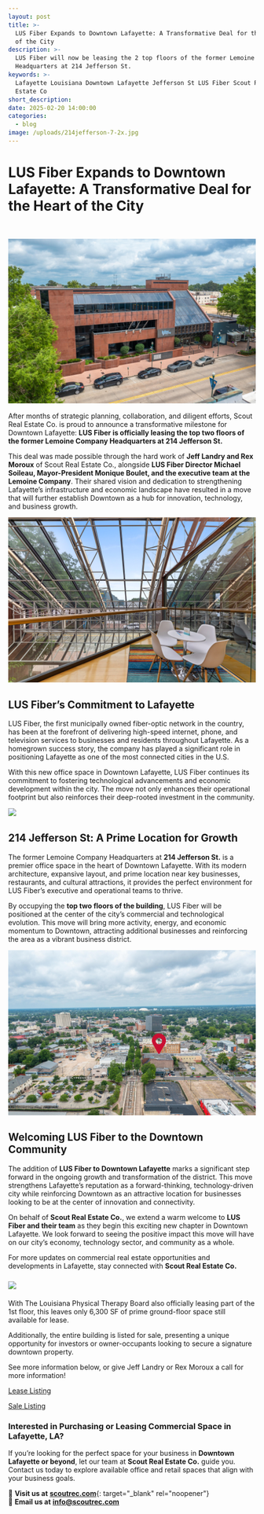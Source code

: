 ```yaml
---
layout: post
title: >-
  LUS Fiber Expands to Downtown Lafayette: A Transformative Deal for the Heart
  of the City
description: >-
  LUS Fiber will now be leasing the 2 top floors of the former Lemoine Company
  Headquarters at 214 Jefferson St.
keywords: >-
  Lafayette Louisiana Downtown Lafayette Jefferson St LUS Fiber Scout Real
  Estate Co
short_description:
date: 2025-02-20 14:00:00
categories:
  - blog
image: /uploads/214jefferson-7-2x.jpg
---
```

# LUS Fiber Expands to Downtown Lafayette: A Transformative Deal for the Heart of the City

&nbsp;

![](/uploads/214jefferson-3.jpg)

After months of strategic planning, collaboration, and diligent efforts, Scout Real Estate Co. is proud to announce a transformative milestone for Downtown Lafayette: **LUS Fiber is officially leasing the top two floors of the former Lemoine Company Headquarters at 214 Jefferson St.**

This deal was made possible through the hard work of **Jeff Landry and Rex Moroux** of Scout Real Estate Co., alongside **LUS Fiber Director Michael Soileau, Mayor-President Monique Boulet, and the executive team at the Lemoine Company**. Their shared vision and dedication to strengthening Lafayette’s infrastructure and economic landscape have resulted in a move that will further establish Downtown as a hub for innovation, technology, and business growth.

![](/uploads/214jefferson-72.jpg)

## **LUS Fiber’s Commitment to Lafayette**

LUS Fiber, the first municipally owned fiber-optic network in the country, has been at the forefront of delivering high-speed internet, phone, and television services to businesses and residents throughout Lafayette. As a homegrown success story, the company has played a significant role in positioning Lafayette as one of the most connected cities in the U.S.

With this new office space in Downtown Lafayette, LUS Fiber continues its commitment to fostering technological advancements and economic development within the city. The move not only enhances their operational footprint but also reinforces their deep-rooted investment in the community.

![](/uploads/214jefferson-13.jpg)

## **214 Jefferson St: A Prime Location for Growth**

The former Lemoine Company Headquarters at **214 Jefferson St.** is a premier office space in the heart of Downtown Lafayette. With its modern architecture, expansive layout, and prime location near key businesses, restaurants, and cultural attractions, it provides the perfect environment for LUS Fiber’s executive and operational teams to thrive.

By occupying the **top two floors of the building**, LUS Fiber will be positioned at the center of the city’s commercial and technological evolution. This move will bring more activity, energy, and economic momentum to Downtown, attracting additional businesses and reinforcing the area as a vibrant business district.

![](/uploads/214jefferson-11.jpg)

## **Welcoming LUS Fiber to the Downtown Community**

The addition of **LUS Fiber to Downtown Lafayette** marks a significant step forward in the ongoing growth and transformation of the district. This move strengthens Lafayette’s reputation as a forward-thinking, technology-driven city while reinforcing Downtown as an attractive location for businesses looking to be at the center of innovation and connectivity.

On behalf of **Scout Real Estate Co.**, we extend a warm welcome to **LUS Fiber and their team** as they begin this exciting new chapter in Downtown Lafayette. We look forward to seeing the positive impact this move will have on our city’s economy, technology sector, and community as a whole.

For more updates on commercial real estate opportunities and developments in Lafayette, stay connected with **Scout Real Estate Co.**

### ![](/uploads/214jefferson-22.jpg)

With The Louisiana Physical Therapy Board also officially leasing part of the 1st floor, this leaves only 6,300 SF of prime ground-floor space still available for lease.

Additionally, the entire building is listed for sale, presenting a unique opportunity for investors or owner-occupants looking to secure a signature downtown property.

See more information below, or give Jeff Landry or Rex Moroux a call for more information!

[Lease Listing](https://www.moodyscre.com/marketplace/listing/66b518c81e175e07cefe6ca0)

[Sale Listing](https://www.moodyscre.com/marketplace/listing/645cf7694633fd4247ae26a8)

### **Interested in Purchasing or Leasing Commercial Space in Lafayette, LA?**

If you’re looking for the perfect space for your business in **Downtown Lafayette or beyond**, let our team at **Scout Real Estate Co.** guide you. Contact us today to explore available office and retail spaces that align with your business goals.

📍 **Visit us at** [**scoutrec.com**](https://scoutrec.com/){: target="_blank" rel="noopener"}<br>📧 **Email us at** [**info@scoutrec.com**]()&nbsp;